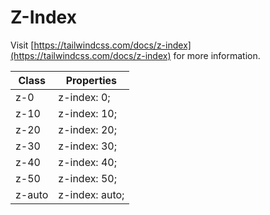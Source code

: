 # Z-Index

Visit [https://tailwindcss.com/docs/z-index](https://tailwindcss.com/docs/z-index) for more information.

<table class="w-full text-left border-collapse"><thead><tr><th class="z-20 sticky top-0 text-sm font-semibold text-gray-600 bg-white p-0"><div class="pb-2 pr-2 border-b border-gray-200">Class</div></th><th class="z-20 sticky top-0 text-sm font-semibold text-gray-600 bg-white p-0"><div class="pb-2 pl-2 border-b border-gray-200">Properties</div></th></tr></thead><tbody class="align-baseline"><tr><td class="py-2 pr-2 font-mono text-xs text-violet-600 whitespace-nowrap">z-0</td><td class="py-2 pl-2 font-mono text-xs text-light-blue-600 whitespace-pre">z-index: 0;</td></tr><tr><td class="py-2 pr-2 font-mono text-xs text-violet-600 whitespace-nowrap border-t border-gray-200">z-10</td><td class="py-2 pl-2 font-mono text-xs text-light-blue-600 whitespace-pre border-t border-gray-200">z-index: 10;</td></tr><tr><td class="py-2 pr-2 font-mono text-xs text-violet-600 whitespace-nowrap border-t border-gray-200">z-20</td><td class="py-2 pl-2 font-mono text-xs text-light-blue-600 whitespace-pre border-t border-gray-200">z-index: 20;</td></tr><tr><td class="py-2 pr-2 font-mono text-xs text-violet-600 whitespace-nowrap border-t border-gray-200">z-30</td><td class="py-2 pl-2 font-mono text-xs text-light-blue-600 whitespace-pre border-t border-gray-200">z-index: 30;</td></tr><tr><td class="py-2 pr-2 font-mono text-xs text-violet-600 whitespace-nowrap border-t border-gray-200">z-40</td><td class="py-2 pl-2 font-mono text-xs text-light-blue-600 whitespace-pre border-t border-gray-200">z-index: 40;</td></tr><tr><td class="py-2 pr-2 font-mono text-xs text-violet-600 whitespace-nowrap border-t border-gray-200">z-50</td><td class="py-2 pl-2 font-mono text-xs text-light-blue-600 whitespace-pre border-t border-gray-200">z-index: 50;</td></tr><tr><td class="py-2 pr-2 font-mono text-xs text-violet-600 whitespace-nowrap border-t border-gray-200">z-auto</td><td class="py-2 pl-2 font-mono text-xs text-light-blue-600 whitespace-pre border-t border-gray-200">z-index: auto;</td></tr></tbody></table>
